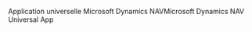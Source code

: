 <span data-ttu-id="24a5d-101">Application universelle Microsoft Dynamics NAV</span><span class="sxs-lookup"><span data-stu-id="24a5d-101">Microsoft Dynamics NAV Universal App</span></span>